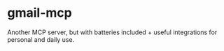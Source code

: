 # gmail-mcp

Another MCP server, but with batteries included + useful integrations for
personal and daily use.
